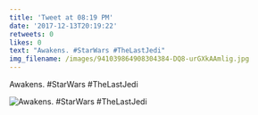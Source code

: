 ```yaml
---
title: 'Tweet at 08:19 PM'
date: '2017-12-13T20:19:22'
retweets: 0
likes: 0
text: "Awakens. #StarWars #TheLastJedi"
img_filename: /images/941039864908304384-DQ8-urGXkAAmlig.jpg
---
```

Awakens. #StarWars #TheLastJedi

![Awakens. #StarWars #TheLastJedi](/images/941039864908304384-DQ8-urGXkAAmlig.jpg "Awakens. #StarWars #TheLastJedi")